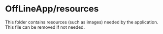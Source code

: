 # OffLineApp/resources

This folder contains resources (such as images) needed by the application. This file can
be removed if not needed.
